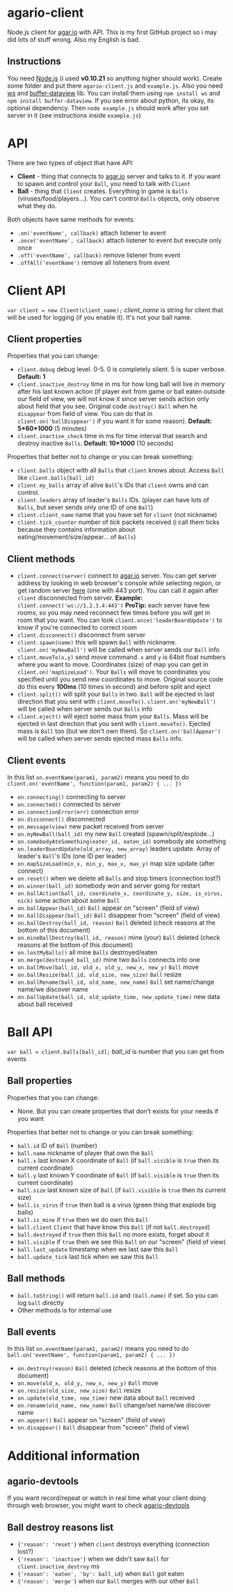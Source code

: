 # agario-client
Node.js client for [agar.io](http://agar.io) with API.
This is my first GitHub project so i may did lots of stuff wrong. Also my English is bad.

## Instructions ##
You need [Node.js](https://nodejs.org/) (i used **v0.10.21** so anything higher should work). Create some folder and put there `agario-client.js` and `example.js`. Also you need [ws](https://www.npmjs.com/package/ws "ws") and [buffer-dataview](https://www.npmjs.com/package/buffer-dataview) lib. You can install them using `npm install ws` and `npm install buffer-dataview`. If you see error about python, its okay, its optional dependency. Then `node example.js` should work after you set server in it (see instructions inside `example.js`)

# API #
There are two types of object that have API:

- **Client** - thing that connects to [agar.io](http://agar.io) server and talks to it. If you want to spawn and control your `Ball`, you need to talk with `Client`
- **Ball** - thing that `Client` creates. Everything in game is `Balls` (viruses/food/players...). You can't control `Balls` objects, only observe what they do.

Both objects have same methods for events:

- `.on('eventName', callback)` attach listener to event
- `.once('eventName', callback)` attach listener to event but execute only once
- `.off('eventName', callback)` remove listener from event
- `.offAll('eventName')` remove all listeners from event

# Client API #
`var client = new Client(client_name);` *client_name* is string for client that will be used for logging (if you enable it). It's not your ball name.

## Client properties ##
Properties that you can change:

- `client.debug` debug level. 0-5. 0 is completely silent. 5 is super verbose. **Default: 1**
- `client.inactive_destroy` time in ms for how long ball will live in memory after his last known action (if player exit from game or ball eaten outside our field of view, we will not know it since server sends action only about field that you see. Original code `destroy()` `Ball` when he `disappear` from field of view. You can do that in `client.on('ballDisppear')` if you want it for some reason). **Default: 5\*60\*1000** (5 minutes)
- `client.inactive_check` time in ms for time interval that search and destroy inactive `Balls`. **Default: 10\*1000** (10 seconds)

Properties that better not to change or you can break something:

- `client.balls` object with all `Balls` that `client` knows about. Access `Ball` like `client.balls[ball_id]`
- `client.my_balls` array of alive `Ball`'s IDs that `client` owns and can control.
- `client.leaders` array of leader's `Balls` IDs. (player can have lots of `Balls`, but sever sends only one ID of one `Ball`)
- `client.client_name` name that you have set for `client` (not nickname)
- `client.tick_counter` number of *tick* packets received (i call them ticks because they contains information about eating/movement/size/appear... of `Balls`)

## Client methods ##
- `client.connect(server)` connect to [agar.io](http://agar.io) server. You can get server address by looking in web browser's console while selecting region, or get random server [here](http://m.agar.io/) (one with 443 port). You can call it again after `client` disconnected from server. **Example:** `client.connect('ws://1.2.3.4:443')` **ProTip:** each server have few rooms, so you may need reconnect few times before you will get in room that you want. You can look `client.once('leaderBoardUpdate')` to know if you're connected to correct room
- `client.disconnect()` disconnect from server
- `client.spawn(name)` this will spawn `Ball` with nickname. `client.on('myNewBall')` will be called when server sends our `Ball` info
- `client.moveTo(x,y)` send move command. `x` and `y` is 64bit float numbers where you want to move. Coordinates (size) of map you can get in `client.on('mapSizeLoad')`. Your `Balls` will move to coordinates you specified until you send new coordinates to move. Original source code do this every **100ms** (10 times in second) and before split and eject
- `client.split()` will split your `Balls` in two. `Ball` will be ejected in last direction that you sent with `client.moveTo()`. `client.on('myNewBall')` will be called when server sends our `Balls` info
- `client.eject()` will eject some mass from your `Balls`. Mass will be ejected in last direction that you sent with `client.moveTo()`. Ejected mass is `Ball` too (but we don't own them). So `client.on('ballAppear')` will be called when server sends ejected mass `Balls` info.

## Client events ##
In this list `on.eventName(param1, param2)` means you need to do `client.on('eventName', function(param1, param2) { ... })`

- `on.connecting()` connecting to server
- `on.connected()` connected to server
- `on.connectionError(err)` connection error
- `on.disconnect()` disconnected
- `on.message(view)` new packet received from server
- `on.myNewBall(ball_id)` my new `Ball` created (spawn/split/explode...)
- `on.somebodyAteSomething(eater_id, eaten_id)` somebody ate something
- `on.leaderBoardUpdate(old_array, new_array)` leaders update. Array of leader's `Ball`'s IDs (one ID per leader)
- `on.mapSizeLoad(min_x, min_y, max_x, max_y)` map size update (after connect)
- `on.reset()` when we delete all `Balls` and stop timers (connection lost?)
- `on.winner(ball_id)` somebody won and server going for restart
- `on.ballAction(ball_id, coordinate_x, coordinate_y, size, is_virus, nick)` some action about some `Ball`
- `on.ballAppear(ball_id)` `Ball` appear on "screen" (field of view)
- `on.ballDisppear(ball_id)` `Ball` disappear from "screen" (field of view)
- `on.ballDestroy(ball_id, reason)` `Ball` deleted (check reasons at the bottom of this document)
- `on.mineBallDestroy(ball_id, reason)` mine (your) `Ball` deleted (check reasons at the bottom of this document)
- `on.lostMyBalls()` all mine `Balls` destroyed/eaten
- `on.merge(destroyed_ball_id)` mine two `Balls` connects into one
- `on.ballMove(ball_id, old_x, old_y, new_x, new_y)` `Ball` move
- `on.ballResize(ball_id, old_size, new_size)` `Ball` resize
- `on.ballRename(ball_id, old_name, new_name)` `Ball` set name/change name/we discover name
- `on.ballUpdate(ball_id, old_update_time, new_update_time)` new data about ball received

# Ball API #
`var ball = client.balls[ball_id];` *ball_id* is number that you can get from events

## Ball properties ##
Properties that you can change:

- None. But you can create properties that don't exists for your needs if you want

Properties that better not to change or you can break something:

- `ball.id` ID of `Ball` (number)
- `ball.name` nickname of player that own the `Ball`
- `ball.x` last known X coordinate of `Ball` (if `ball.visible` is `true` then its current coordinate)
- `ball.y` last known Y coordinate of `Ball` (if `ball.visible` is `true` then its current coordinate)
- `ball.size` last known size of `Ball` (if `ball.visible` is `true` then its current size)
- `ball.is_virus` if `true` then ball is a virus (green thing that explode big balls)
- `ball.is_mine` if `true` then we do own this `Ball`
- `ball.client` `Client` that have know this `Ball` (if not `ball.destroyed`)
- `ball.destroyed` if `true` then this `Ball` no more exists, forget about it
- `ball.visible` if `true` then we see this `Ball` on our "screen" (field of view)
- `ball.last_update` timestamp when we last saw this `Ball`
- `ball.update_tick` last tick when we saw this `Ball`

## Ball methods ##
- `ball.toString()` will return `ball.id` and `(ball.name)` if set. So you can log `ball` directly
- Other methods is for internal use

## Ball events ##
In this list `on.eventName(param1, param2)` means you need to do `ball.on('eventName', function(param1, param2) { ... })`

 - `on.destroy(reason)` `Ball` deleted (check reasons at the bottom of this document)
 - `on.move(old_x, old_y, new_x, new_y)` `Ball` move
 - `on.resize(old_size, new_size)` `Ball` resize
 - `on.update(old_time, new_time)` new data about `Ball` received
 - `on.rename(old_name, new_name)` `Ball` change/set name/we discover name
 - `on.appear()` `Ball` appear on "screen" (field of view)
 - `on.disappear()` `Ball` disappear from "screen" (field of view)

# Additional information #

## agario-devtools ##
If you want record/repeat or watch in real time what your client doing through web browser, you might want to check [agario-devtools](https://github.com/pulviscriptor/agario-devtools)

## Ball destroy reasons list ##
- `{'reason': 'reset'}` when `client` destroys everything (connection lost?)
- `{'reason': 'inactive'}` when we didn't saw `Ball` for `client.inactive_destroy` ms
- `{'reason': 'eaten', 'by': ball_id}` when `Ball` got eaten
- `{'reason': 'merge'}` when our `Ball` merges with our other `Ball`
